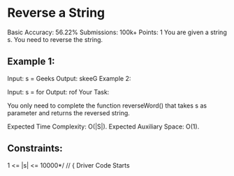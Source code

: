 # Reverse a String 
Basic Accuracy: 56.22% Submissions: 100k+ Points: 1
You are given a string s. You need to reverse the string.

## Example 1:

Input:
s = Geeks
Output: skeeG
Example 2:

Input:
s = for
Output: rof
Your Task:

You only need to complete the function reverseWord() that takes s as parameter and returns the reversed string.

Expected Time Complexity: O(|S|).
Expected Auxiliary Space: O(1).

## Constraints:
1 <= |s| <= 10000*/
// { Driver Code Starts
